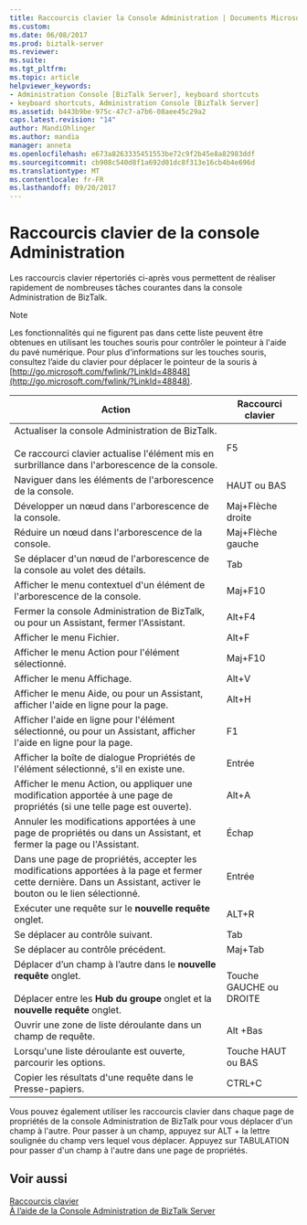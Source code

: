 ```yaml
---
title: Raccourcis clavier la Console Administration | Documents Microsoft
ms.custom: 
ms.date: 06/08/2017
ms.prod: biztalk-server
ms.reviewer: 
ms.suite: 
ms.tgt_pltfrm: 
ms.topic: article
helpviewer_keywords:
- Administration Console [BizTalk Server], keyboard shortcuts
- keyboard shortcuts, Administration Console [BizTalk Server]
ms.assetid: b443b9be-975c-47c7-a7b6-08aee45c29a2
caps.latest.revision: "14"
author: MandiOhlinger
ms.author: mandia
manager: anneta
ms.openlocfilehash: e673a8263335451553be72c9f2b45e8a82983ddf
ms.sourcegitcommit: cb908c540d8f1a692d01dc8f313e16cb4b4e696d
ms.translationtype: MT
ms.contentlocale: fr-FR
ms.lasthandoff: 09/20/2017
---
```

# <a name="administration-console-keyboard-shortcuts"></a>Raccourcis clavier de la console Administration
Les raccourcis clavier répertoriés ci-après vous permettent de réaliser rapidement de nombreuses tâches courantes dans la console Administration de BizTalk.  
  
> [!NOTE]
>  Les fonctionnalités qui ne figurent pas dans cette liste peuvent être obtenues en utilisant les touches souris pour contrôler le pointeur à l'aide du pavé numérique. Pour plus d’informations sur les touches souris, consultez l’aide du clavier pour déplacer le pointeur de la souris à [http://go.microsoft.com/fwlink/?LinkId=48848](http://go.microsoft.com/fwlink/?LinkId=48848).  
  
|Action|Raccourci clavier|  
|------------|-----------------------|  
|Actualiser la console Administration de BizTalk.<br /><br /> Ce raccourci clavier actualise l'élément mis en surbrillance dans l'arborescence de la console.|F5|  
|Naviguer dans les éléments de l'arborescence de la console.|HAUT ou BAS|  
|Développer un nœud dans l'arborescence de la console.|Maj+Flèche droite|  
|Réduire un nœud dans l'arborescence de la console.|Maj+Flèche gauche|  
|Se déplacer d'un nœud de l'arborescence de la console au volet des détails.|Tab|  
|Afficher le menu contextuel d'un élément de l'arborescence de la console.|Maj+F10|  
|Fermer la console Administration de BizTalk, ou pour un Assistant, fermer l'Assistant.|Alt+F4|  
|Afficher le menu Fichier.|Alt+F|  
|Afficher le menu Action pour l'élément sélectionné.|Maj+F10|  
|Afficher le menu Affichage.|Alt+V|  
|Afficher le menu Aide, ou pour un Assistant, afficher l'aide en ligne pour la page.|Alt+H|  
|Afficher l'aide en ligne pour l'élément sélectionné, ou pour un Assistant, afficher l'aide en ligne pour la page.|F1|  
|Afficher la boîte de dialogue Propriétés de l'élément sélectionné, s'il en existe une.|Entrée|  
|Afficher le menu Action, ou appliquer une modification apportée à une page de propriétés (si une telle page est ouverte).|Alt+A|  
|Annuler les modifications apportées à une page de propriétés ou dans un Assistant, et fermer la page ou l'Assistant.|Échap|  
|Dans une page de propriétés, accepter les modifications apportées à la page et fermer cette dernière. Dans un Assistant, activer le bouton ou le lien sélectionné.|Entrée|  
|Exécuter une requête sur le **nouvelle requête** onglet.|ALT+R|  
|Se déplacer au contrôle suivant.|Tab|  
|Se déplacer au contrôle précédent.|Maj+Tab|  
|Déplacer d’un champ à l’autre dans le **nouvelle requête** onglet.<br /><br /> Déplacer entre les **Hub du groupe** onglet et la **nouvelle requête** onglet.|Touche GAUCHE ou DROITE|  
|Ouvrir une zone de liste déroulante dans un champ de requête.|Alt +Bas|  
|Lorsqu'une liste déroulante est ouverte, parcourir les options.|Touche HAUT ou BAS|  
|Copier les résultats d'une requête dans le Presse-papiers.|CTRL+C|  
  
 Vous pouvez également utiliser les raccourcis clavier dans chaque page de propriétés de la console Administration de BizTalk pour vous déplacer d'un champ à l'autre. Pour passer à un champ, appuyez sur ALT + la lettre soulignée du champ vers lequel vous déplacer. Appuyez sur TABULATION pour passer d'un champ à l'autre dans une page de propriétés.  
  
## <a name="see-also"></a>Voir aussi  
 [Raccourcis clavier](../core/keyboard-shortcuts.md)   
 [À l’aide de la Console Administration de BizTalk Server](../core/using-the-biztalk-server-administration-console.md)
